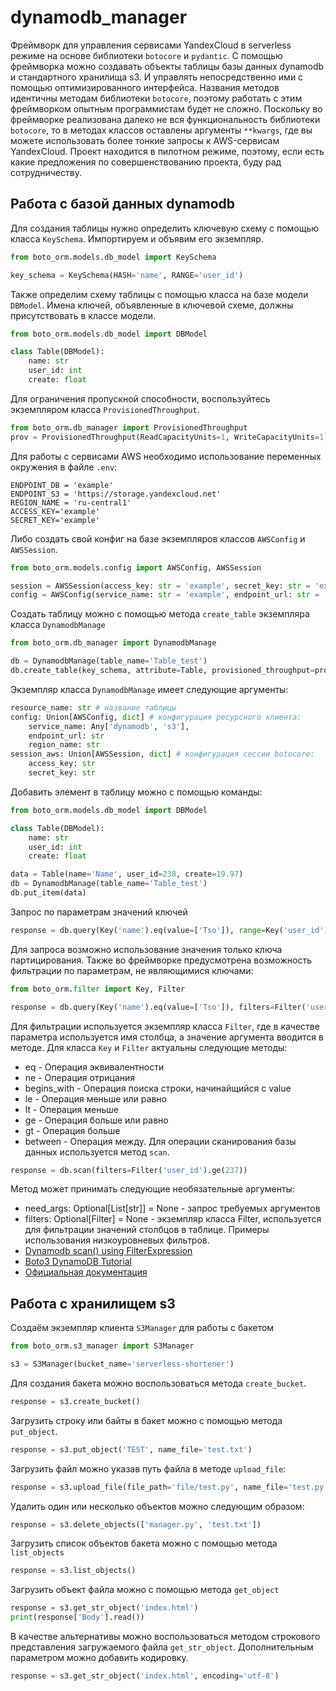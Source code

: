 # dynamodb_manager
Фреймворк для управления сервисами YandexCloud в serverless режиме на основе библиотеки `botocore` и `pydantic`.
С помощью фреймворка можно создавать объекты таблицы базы данных dynamodb и стандартного хранилища s3. И управлять непосредственно ими с помощью оптимизированного интерфейса. Названия методов идентичны методам библиотеки `botocore`, поэтому работать с этим фреймворком опытным программистам будет не сложно. Поскольку во фреймворке реализована далеко не вся функциональность библиотеки `botocore`, то в методах классов оставлены аргументы `**kwargs`, где вы можете использовать более тонкие запросы к AWS-сервисам YandexCloud. Проект находится в пилотном режиме, поэтому, если есть какие предложения по совершенствованию проекта, буду рад сотрудничеству.

## Работа с базой данных dynamodb

Для создания таблицы нужно определить ключевую схему с помощью класса `KeySchema`. Импортируем и объявим его экземпляр.

```python
from boto_orm.models.db_model import KeySchema

key_schema = KeySchema(HASH='name', RANGE='user_id')

```
Также определим схему таблицы с помощью класса на базе модели `DBModel`. Имена ключей, объявленные в ключевой схеме, должны присутствовать в классе модели.

```python
from boto_orm.models.db_model import DBModel

class Table(DBModel):
    name: str
    user_id: int
    create: float

```
Для ограничения пропускной способности, воспользуйтесь экземпляром класса `ProvisionedThroughput`.

```python
from boto_orm.db_manager import ProvisionedThroughput
prov = ProvisionedThroughput(ReadCapacityUnits=1, WriteCapacityUnits=1)
```

Для работы с сервисами AWS необходимо использование переменных окружения в файле `.env`:
```env
ENDPOINT_DB = 'example'
ENDPOINT_S3 = 'https://storage.yandexcloud.net'
REGION_NAME = 'ru-central1'
ACCESS_KEY='example'
SECRET_KEY='example'
```

Либо создать свой конфиг на базе экземпляров классов `AWSConfig` и `AWSSession`.

```python
from boto_orm.models.config import AWSConfig, AWSSession

session = AWSSession(access_key: str = 'example', secret_key: str = 'example')
config = AWSConfig(service_name: str = 'example', endpoint_url: str = 'example', region_name: str = 'example')
```

Создать таблицу можно с помощью метода `create_table` экземпляра класса `DynamodbManage`

```python
from boto_orm.db_manager import DynamodbManage

db = DynamodbManage(table_name='Table_test')
db.create_table(key_schema, attribute=Table, provisioned_throughput=prov)
```
Экземпляр класса `DynamodbManage` имеет следующие аргументы:
```python
resource_name: str # название таблицы
config: Union[AWSConfig, dict] # конфигурация ресурсного клиента:
    service_name: Any['dynamodb', 's3'],
    endpoint_url: str
    region_name: str
session_aws: Union[AWSSession, dict] # конфигурация сессии botocore:
    access_key: str
    secret_key: str
```

Добавить элемент в таблицу можно с помощью команды:
```python
from boto_orm.models.db_model import DBModel

class Table(DBModel):
    name: str
    user_id: int
    create: float

data = Table(name='Name', user_id=238, create=19.97)
db = DynamodbManage(table_name='Table_test')
db.put_item(data)
```
Запрос по параметрам значений ключей
```python
response = db.query(Key('name').eq(value=['Tso']), range=Key('user_id').eq([239]))
```
Для запроса возможно использование значения только ключа партицирования. Также во фреймворке предусмотрена возможность фильтрации по параметрам, не являющимися ключами:
```python
from boto_orm.filter import Key, Filter

response = db.query(Key('name').eq(value=['Tso']), filters=Filter('user_id').ge(249))
```
Для фильтрации используется экземпляр класса `Filter`, где в качестве параметра используется имя столбца, а значение аргумента вводится в методе.
Для класса `Key` и `Filter` актуальны следующие методы:
* eq - Операция эквивалентности
* ne - Операция отрицания
* begins_with - Операция поиска строки, начинайщийся с value
* le - Операция меньше или равно
* lt - Операция меньше
* ge - Операция больше или равно
* gt - Операция больше
* between - Операция между.
Для операции сканирования базы данных используется метод `scan`.
```python
response = db.scan(filters=Filter('user_id').ge(237))
```
Метод может принимать следующие необязательные аргументы:
* need_args: Optional[List[str]] = None - запрос требуемых аргументов
* filters: Optional[Filter] = None - экземпляр класса Filter, используется для фильтрации значений столбцов в таблице.
Примеры использования низкоуровневых фильтров.
* [Dynamodb scan() using FilterExpression](https://www.iditect.com/faq/python/dynamodb-scan-using-filterexpression.html)
* [Boto3 DynamoDB Tutorial](https://hands-on.cloud/boto3/dynamodb/)
* [Официальная документация](https://botocore.amazonaws.com/v1/documentation/api/latest/reference/services/dynamodb.html)


## Работа с хранилищем s3
Создаём экземпляр клиента `S3Manager` для работы с бакетом
```python
from boto_orm.s3_manager import S3Manager

s3 = S3Manager(bucket_name='serverless-shortener')
```
Для создания бакета можно воспользоваться метода `create_bucket`.
```python
response = s3.create_bucket()
```
Загрузить строку или байты в бакет можно с помощью метода `put_object`.
```py
response = s3.put_object('TEST', name_file='test.txt')
```
Загрузить файл можно указав путь файла в методе `upload_file`:
```py
response = s3.upload_file(file_path='file/test.py', name_file='test.py')
```
Удалить один или несколько объектов можно следующим образом:
```py
response = s3.delete_objects(['manager.py', 'test.txt'])
```
Загрузить список объектов бакета можно с помощью метода `list_objects`
```py
response = s3.list_objects()
```
Загрузить объект файла можно с помощью метода `get_object`
```py
response = s3.get_str_object('index.html')
print(response['Body'].read())
```
В качестве альтернативы можно воспользоваться методом строкового представления загружаемого файла `get_str_object`. Дополнительным параметром можно добавить кодировку.
```py
response = s3.get_str_object('index.html', encoding='utf-8')
```
